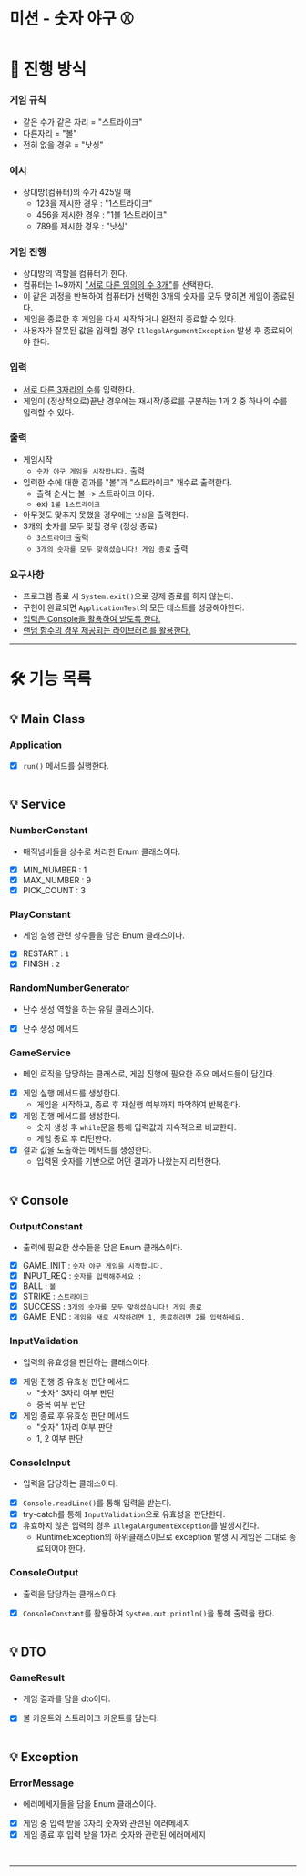 미션 - 숫자 야구 ⚾
=

# 🎯 진행 방식

### 게임 규칙
- 같은 수가 같은 자리 = "스트라이크"
- 다른자리 = "볼"
- 전혀 없을 경우 = "낫싱"

### 예시
- 상대방(컴퓨터)의 수가 425일 때
  - 123을 제시한 경우 : "1스트라이크"
  - 456을 제시한 경우 : "1볼 1스트라이크"
  - 789를 제시한 경우 : "낫싱"

### 게임 진행
- 상대방의 역할을 컴퓨터가 한다.
- 컴퓨터는 1~9까지 <U>"서로 다른 임의의 수 3개"</U>를 선택한다.
- 이 같은 과정을 반복하여 컴퓨터가 선택한 3개의 숫자를 모두 맞히면 게임이 종료된다.
- 게임을 종료한 후 게임을 다시 시작하거나 완전히 종료할 수 있다.
- 사용자가 잘못된 값을 입력할 경우 `IllegalArgumentException` 발생 후 종료되어야 한다.

### 입력
- <U>서로 다른 3자리의 수</U>를 입력한다.
- 게임이 (정상적으로)끝난 경우에는 재시작/종료를 구분하는 1과 2 중 하나의 수를 입력할 수 있다.

### 출력
- 게임시작
  - `숫자 야구 게임을 시작합니다.` 출력
- 입력한 수에 대한 결과를 "볼"과 "스트라이크" 개수로 출력한다.
  - 출력 순서는 볼 -> 스트라이크 이다.
  - ex) `1볼 1스트라이크`
- 아무것도 맞추지 못했을 경우에는 `낫싱`을 출력한다.
- 3개의 숫자를 모두 맞힐 경우 (정상 종료)
  - `3스트라이크` 출력
  - `3개의 숫자를 모두 맞히셨습니다! 게임 종료` 출력

### 요구사항
- 프로그램 종료 시 `System.exit()`으로 강제 종료를 하지 않는다.
- 구현이 완료되면 `ApplicationTest`의 모든 테스트를 성공해야한다.
- <U>입력은 Console을 활용하여 받도록 한다.</U>
- <U>랜덤 함수의 경우 제공되는 라이브러리를 활용한다.</U>

---

# 🛠️ 기능 목록

## 💡 Main Class
### Application
- [x] `run()` 메서드를 실행한다.
<br><br>

## 💡 Service

### NumberConstant
- 매직넘버들을 상수로 처리한 Enum 클래스이다.
- [x] MIN_NUMBER : 1
- [x] MAX_NUMBER : 9
- [x] PICK_COUNT : 3

### PlayConstant
- 게임 실행 관련 상수들을 담은 Enum 클래스이다.
- [x] RESTART : `1`
- [x] FINISH : `2`

### RandomNumberGenerator
- 난수 생성 역할을 하는 유틸 클래스이다.
- [x] 난수 생성 메서드

### GameService
- 메인 로직을 담당하는 클래스로, 게임 진행에 필요한 주요 메서드들이 담긴다.
- [x] 게임 실행 메서드를 생성한다.
  - 게임을 시작하고, 종료 후 재실행 여부까지 파악하여 반복한다.
- [x] 게임 진행 메서드를 생성한다.
  - 숫자 생성 후 `while`문을 통해 입력값과 지속적으로 비교한다.
  - 게임 종료 후 리턴한다.
- [x] 결과 값을 도출하는 메서드를 생성한다.
  - 입력된 숫자를 기반으로 어떤 결과가 나왔는지 리턴한다.
<br><br>

## 💡 Console

### OutputConstant
- 출력에 필요한 상수들을 담은 Enum 클래스이다.
- [x] GAME_INIT : `숫자 야구 게임을 시작합니다.`
- [x] INPUT_REQ : `숫자를 입력해주세요 : `
- [x] BALL : `볼`
- [x] STRIKE : `스트라이크`
- [x] SUCCESS : `3개의 숫자를 모두 맞히셨습니다! 게임 종료`
- [x] GAME_END : `게임을 새로 시작하려면 1, 종료하려면 2를 입력하세요.`

### InputValidation
- 입력의 유효성을 판단하는 클래스이다.
- [x] 게임 진행 중 유효성 판단 메서드
  - "숫자" 3자리 여부 판단
  - 중복 여부 판단
- [x] 게임 종료 후 유효성 판단 메서드
  - "숫자" 1자리 여부 판단
  - 1, 2 여부 판단

### ConsoleInput
- 입력을 담당하는 클래스이다.
- [x] `Console.readLine()`를 통해 입력을 받는다.
- [x] try-catch를 통해 `InputValidation`으로 유효성을 판단한다.
- [x] 유효하지 않은 입력의 경우 `IllegalArgumentException`를 발생시킨다.
  - RuntimeException의 하위클래스이므로 exception 발생 시 게임은 그대로 종료되어야 한다.

### ConsoleOutput
- 출력을 담당하는 클래스이다.
- [x] `ConsoleConstant`를 활용하여 `System.out.println()`을 통해 출력을 한다.
<br><br>

## 💡 DTO

### GameResult
- 게임 결과를 담을 dto이다.
- [x] 볼 카운트와 스트라이크 카운트를 담는다.
<br><br>

## 💡 Exception

### ErrorMessage
- 에러메세지들을 담을 Enum 클래스이다.
- [x] 게임 중 입력 받을 3자리 숫자와 관련된 에러메세지
- [x] 게임 종료 후 입력 받을 1자리 숫자와 관련된 에러메세지
<br>

---
